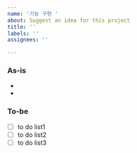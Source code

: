 ```yaml
---
name: '기능 구현 '
about: Suggest an idea for this project
title: ''
labels: ''
assignees: ''

---
```


### As-is
-
-
### To-be
- [ ] to do list1
- [ ] to do list2
- [ ] to do list3
